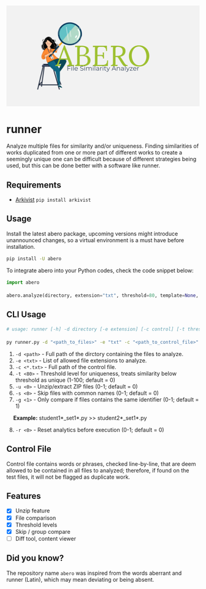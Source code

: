 ![](/resources/banner.png)

# runner
Analyze multiple files for similarity and/or uniqueness.
Finding similarities of works duplicated from one or more part of different works to create a seemingly unique one can be difficult because of different strategies being used, but this can be done better with a software like runner.

## Requirements
- [Arkivist](https://pypi.org/project/arkivist/) `pip install arkivist`

## Usage
Install the latest abero package, upcoming versions might introduce unannounced changes, so a virtual environment is a must have before installation.
```bash
pip install -U abero
```

To integrate abero into your Python codes, check the code snippet below:
```python
import abero

abero.analyze(directory, extension="txt", threshold=80, template=None, skipnames=0, group=0, unzip=0, reset=0)
```

## CLI Usage
```bash
# usage: runner [-h] -d directory [-e extension] [-c control] [-t threshold] [-u unzip] [-s skipnames] [-g group] [-r reset]

py runner.py -d "<path_to_files>" -e "txt" -c "<path_to_control_file>" -t 1 -u 1 -s 1 -r 1
```

1. `-d <path>` - Full path of the dirctory containing the files to analyze.
2. `-e <txt>` - List of allowed file extensions to analyze.
3. `-c <*.txt>` - Full path of the control file.
4. `-t <80>` - Threshold level for uniqueness, treats similarity below threshold as unique (1-100; default = 0)
5. `-u <0>` - Unzip/extract ZIP files (0-1; default = 0)
6. `-s <0>` - Skip files with common names (0-1; default = 0)
7. `-g <1>` - Only compare if files contains the same identifier (0-1; default = 1)

&emsp; **Example:** student1*_set1*.py >> student2*_set1*.py

8. `-r <0>` - Reset analytics before execution (0-1; default = 0)

## Control File
Control file contains words or phrases, checked line-by-line, that are deem allowed to be contained in all files to analyzed; therefore, if found on the test files, it will not be flagged as duplicate work.

## Features
- [x] Unzip feature
- [x] File comparison 
- [x] Threshold levels
- [x] Skip / group compare
- [ ] Diff tool, content viewer

## Did you know?
The repository name `abero` was inspired from the words aberrant and runner (Latin), which may mean deviating or being absent.
